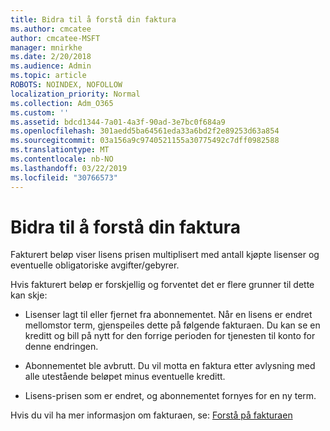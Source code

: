 ```yaml
---
title: Bidra til å forstå din faktura
ms.author: cmcatee
author: cmcatee-MSFT
manager: mnirkhe
ms.date: 2/20/2018
ms.audience: Admin
ms.topic: article
ROBOTS: NOINDEX, NOFOLLOW
localization_priority: Normal
ms.collection: Adm_O365
ms.custom: ''
ms.assetid: bdcd1344-7a01-4a3f-90ad-3e7bc0f684a9
ms.openlocfilehash: 301aedd5ba64561eda33a6bd2f2e89253d63a854
ms.sourcegitcommit: 03a156a9c9740521155a30775492c7dff0982588
ms.translationtype: MT
ms.contentlocale: nb-NO
ms.lasthandoff: 03/22/2019
ms.locfileid: "30766573"
---
```

# <a name="help-understanding-your-bill"></a>Bidra til å forstå din faktura

Fakturert beløp viser lisens prisen multiplisert med antall kjøpte lisenser og eventuelle obligatoriske avgifter/gebyrer.
  
Hvis fakturert beløp er forskjellig og forventet det er flere grunner til dette kan skje:
  
- Lisenser lagt til eller fjernet fra abonnementet. Når en lisens er endret mellomstor term, gjenspeiles dette på følgende fakturaen. Du kan se en kreditt og bill på nytt for den forrige perioden for tjenesten til konto for denne endringen.
    
- Abonnementet ble avbrutt. Du vil motta en faktura etter avlysning med alle utestående beløpet minus eventuelle kreditt.
    
- Lisens-prisen som er endret, og abonnementet fornyes for en ny term.
    
Hvis du vil ha mer informasjon om fakturaen, se: [Forstå på fakturaen](https://support.office.com/article/0724b428-fb59-4962-8c37-6674166d7507)
  

